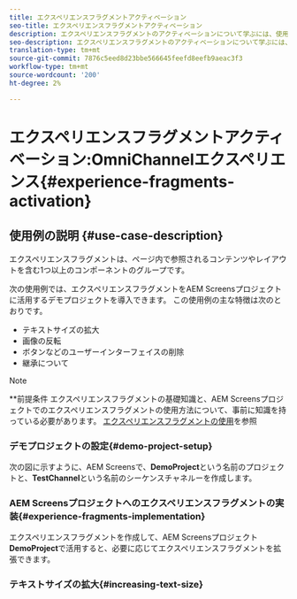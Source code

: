 ```yaml
---
title: エクスペリエンスフラグメントアクティベーション
seo-title: エクスペリエンスフラグメントアクティベーション
description: エクスペリエンスフラグメントのアクティベーションについて学ぶには、使用事例の例に従ってください。
seo-description: エクスペリエンスフラグメントのアクティベーションについて学ぶには、使用事例の例に従ってください。
translation-type: tm+mt
source-git-commit: 7876c5eed8d23bbe566645feefd8eefb9aeac3f3
workflow-type: tm+mt
source-wordcount: '200'
ht-degree: 2%

---
```



# エクスペリエンスフラグメントアクティベーション:OmniChannelエクスペリエンス{#experience-fragments-activation}

## 使用例の説明 {#use-case-description}

エクスペリエンスフラグメントは、ページ内で参照されるコンテンツやレイアウトを含む1つ以上のコンポーネントのグループです。

次の使用例では、エクスペリエンスフラグメントをAEM Screensプロジェクトに活用するデモプロジェクトを導入できます。 この使用例の主な特徴は次のとおりです。

* テキストサイズの拡大
* 画像の反転
* ボタンなどのユーザーインターフェイスの削除
* 継承について

>[!NOTE]
>**前提条件
>エクスペリエンスフラグメントの基礎知識と、AEM Screensプロジェクトでのエクスペリエンスフラグメントの使用方法について、事前に知識を持っている必要があります。 [エクスペリエンスフラグメントの使用](/help/user-guide/experience-fragments-in-screens.md)を参照

### デモプロジェクトの設定{#demo-project-setup}

次の図に示すように、AEM Screensで、**DemoProject**&#x200B;という名前のプロジェクトと、**TestChannel**&#x200B;という名前のシーケンスチャネルーを作成します。

### AEM Screensプロジェクトへのエクスペリエンスフラグメントの実装{#experience-fragments-implementation}

エクスペリエンスフラグメントを作成して、AEM Screensプロジェクト&#x200B;**DemoProject**&#x200B;で活用すると、必要に応じてエクスペリエンスフラグメントを拡張できます。

### テキストサイズの拡大{#increasing-text-size}






